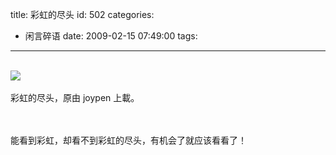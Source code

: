 title: 彩虹的尽头
id: 502
categories:
  - 闲言碎语
date: 2009-02-15 07:49:00
tags:
---

</br>![](http://m3.img.libdd.com/farm5/2012/0821/17/32EFCB3AB204B857DAA6737E8D4417F59ABDAA5EF698_500_374.GIF)</img>
</br>
</br><span>彩虹的尽头，原由 joypen 上載。</span>
</br>
</br>

</br>能看到彩虹，却看不到彩虹的尽头，有机会了就应该看看了！
</br>